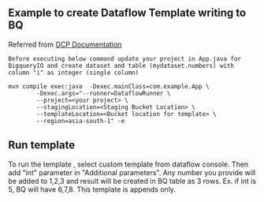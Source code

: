 ## Example to create Dataflow Template writing to BQ

Referred from [GCP Documentation](https://cloud.google.com/dataflow/docs/guides/templates/creating-templates)

` Before executing below command update your project in App.java for BigqueryIO and create dataset and table (mydataset.numbers) with column "i" as integer (single column)
`

```
mvn compile exec:java  -Dexec.mainClass=com.example.App \
        -Dexec.args="--runner=DataflowRunner \
        --project=<your project> \
        --stagingLocation=<Staging Bucket Location> \
        --templateLocation=<Bucket location for template> \
        --region=asia-south-1" -e 
```

## Run template
To run the template , select custom template from dataflow console. Then add "int" parameter in "Additional parameters". Any number you provide will be added to 1,2,3 and result will be created in BQ table as 3 rows. Ex. if int is 5, BQ will have 6,7,8. This template is appends only.
